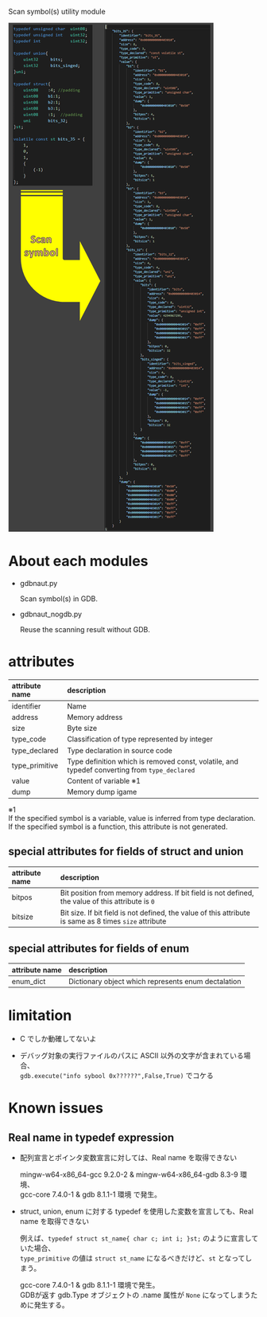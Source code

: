 Scan symbol(s) utility module

![](assets/images/2019-10-12-13-16-33.png)

# About each modules

 - gdbnaut.py  
   
   Scan symbol(s) in GDB.  

 - gdbnaut_nogdb.py  

   Reuse the scanning result without GDB.  

# attributes

| attribute name | description                                                                                   |
| :------------- | :-------------------------------------------------------------------------------------------- |
| identifier     | Name                                                                                          |
| address        | Memory address                                                                                |
| size           | Byte size                                                                                     |
| type_code      | Classification of type represented by integer                                                 |
| type_declared  | Type declaration in source code                                                               |
| type_primitive | Type definition which is removed const, volatile, and typedef converting from `type_declared` |
| value          | Content of variable ※1                                                                        |
| dump           | Memory dump igame                                                                             |


※1  
If the specified symbol is a variable, value is inferred from type declaration.  
If the specified symbol is a function, this attribute is not generated.  

## special attributes for fields of struct and union 

| attribute name | description                                                                                            |
| :------------- | :----------------------------------------------------------------------------------------------------- |
| bitpos         | Bit position from memory address. If bit field is not defined, the value of this attribute is `0`      |
| bitsize        | Bit size. If bit field is not defined, the value of this attribute is same as 8 times `size` attribute |

## special attributes for fields of enum

| attribute name | description                                         |
| :------------- | :-------------------------------------------------- |
| enum_dict      | Dictionary object which represents enum dectalation |

# limitation

 - C でしか動確してないよ

 - デバッグ対象の実行ファイルのパスに ASCII 以外の文字が含まれている場合、  
   `gdb.execute("info sybool 0x??????",False,True)` でコケる

# Known issues

## Real name in typedef expression

 - 配列宣言とポインタ変数宣言に対しては、Real name を取得できない  

   mingw-w64-x86_64-gcc 9.2.0-2 & mingw-w64-x86_64-gdb 8.3-9 環境、  
   gcc-core 7.4.0-1 & gdb 8.1.1-1 環境 で発生。

 - struct, union, enum に対する typedef を使用した変数を宣言しても、Real name を取得できない  

   例えば、`typedef struct st_name{ char c; int i; }st;` のように宣言していた場合、  
   `type_primitive` の値は `struct st_name` になるべきだけど、`st` となってしまう。

   gcc-core 7.4.0-1 & gdb 8.1.1-1 環境で発生。  
   GDBが返す gdb.Type オブジェクトの .name 属性が `None` になってしまうために発生する。  